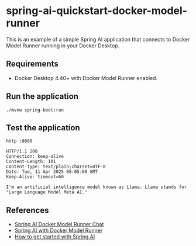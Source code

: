 # spring-ai-quickstart-docker-model-runner

This is an example of a simple Spring AI application that connects to
Docker Model Runner running in your Docker Desktop.

## Requirements
* Docker Desktop 4.40+ with Docker Model Runner enabled.

## Run the application

`./mvnw spring-boot:run`

## Test the application

```
http :8080

HTTP/1.1 200 
Connection: keep-alive
Content-Length: 101
Content-Type: text/plain;charset=UTF-8
Date: Tue, 11 Apr 2025 08:05:00 GMT
Keep-Alive: timeout=60

I'm an artificial intelligence model known as Llama. Llama stands for "Large Language Model Meta AI."
```

## References
* [Spring AI Docker Model Runner Chat](https://docs.spring.io/spring-ai/reference/api/chat/dmr-chat.html)
* [Spring AI with Docker Model Runner](https://spring.io/blog/2025/04/10/spring-ai-docker-model-runner)
* [How to get started with Spring AI](https://nevenc.com/how-to-get-started-with-spring-ai)
